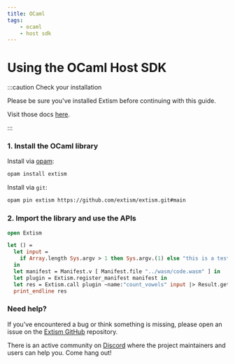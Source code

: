 ```yaml
---
title: OCaml
tags:
    - ocaml
    - host sdk
---
```


# Using the OCaml Host SDK


:::caution Check your installation

Please be sure you've installed Extism before continuing with this guide.

Visit those docs [here](/docs/install).

:::

### 1. Install the OCaml library

Install via [opam](https://opam.ocaml.org/):
```sh
opam install extism
```

Install via `git`:
```sh
opam pin extism https://github.com/extism/extism.git#main
```

### 2. Import the library and use the APIs

```ocaml title=main.ml
open Extism

let () =
  let input =
    if Array.length Sys.argv > 1 then Sys.argv.(1) else "this is a test"
  in
  let manifest = Manifest.v [ Manifest.file "../wasm/code.wasm" ] in
  let plugin = Extism.register_manifest manifest in
  let res = Extism.call plugin ~name:"count_vowels" input |> Result.get_ok in
  print_endline res
```


### Need help?

If you've encountered a bug or think something is missing, please open an issue on the [Extism GitHub](https://github.com/extism/extism) repository.

There is an active community on [Discord](https://discord.gg/cx3usBCWnc) where the project maintainers and users can help you. Come hang out!

